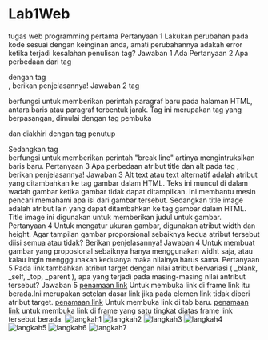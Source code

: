 # Lab1Web
tugas web programming pertama
Pertanyaan 1
Lakukan perubahan pada kode sesuai dengan keinginan anda, amati perubahannya adakah error ketika terjadi kesalahan penulisan tag?
Jawaban 1
Ada
Pertanyaan 2
Apa perbedaan dari tag <p> dengan tag <br>, berikan penjelasannya!
Jawaban 2
tag <p> berfungsi untuk  memberikan perintah paragraf baru pada halaman HTML, antara baris atau paragraf terbentuk jarak. Tag ini merupakan tag yang berpasangan, dimulai dengan tag pembuka <p> dan diakhiri dengan tag penutup </p>
Sedangkan tag <br> berfungsi untuk memberikan perintah "break line" artinya mengintruksikan baris baru.
Pertanyaan 3
Apa perbedaan atribut title dan alt pada tag <img>, berikan penjelasannya!
Jawaban 3 
Alt text atau text alternatif adalah atribut yang ditambahkan ke tag gambar dalam HTML. Teks ini muncul di dalam wadah gambar ketika gambar tidak dapat ditampilkan. Ini membantu mesin pencari memahami apa isi dari gambar tersebut.
Sedangkan title image adalah atribut lain yang dapat ditambahkan ke tag gambar dalam HTML. Title image ini digunakan untuk memberikan judul untuk gambar.
Pertanyaan 4
Untuk mengatur ukuran gambar, digunakan atribut width dan height. Agar tampilan gambar
proporsional sebaiknya kedua atribut tersebut diisi semua atau tidak? Berikan penjelasannya!
Jawaban 4
Untuk membuat gambar yang proposional sebaiknya hanya menggunakan widht saja, atau kalau ingin mengggunakan keduanya maka nilainya harus sama.
Pertanyaan 5
Pada link tambahkan atribut target dengan nilai atribut bervariasi ( _blank, _self, _top,
_parent ), apa yang terjadi pada masing-masing nilai antribut tersebut?
Jawaban 5
 <a href="link" target="_self">penamaan link</a> 
 Untuk membuka link di frame link itu berada.Ini merupakan setelan dasar link jika pada elemen link tidak diberi atribut target.
 <a href="link" target="_blank">penamaan link</a> 
 Untuk membuka link di tab baru.
 <a href="link" target="_parent">penamaan link</a> 
 untuk membuka link di frame yang satu tingkat diatas frame link tersebut berada.
 ![langkah1](https://user-images.githubusercontent.com/59334580/113450121-7ad0b400-9429-11eb-8ca9-d4cf9b356b88.png)
![langkah2](https://user-images.githubusercontent.com/59334580/113450135-80c69500-9429-11eb-8496-74955afd1a57.png)
![langkah3](https://user-images.githubusercontent.com/59334580/113450138-81f7c200-9429-11eb-84d8-5e6cde7f92b3.png)
![langkah4](https://user-images.githubusercontent.com/59334580/113450143-83c18580-9429-11eb-9683-20b63ea4f628.png)
![langkah5](https://user-images.githubusercontent.com/59334580/113450144-845a1c00-9429-11eb-919d-5bb133452bd1.png)
![langkah6](https://user-images.githubusercontent.com/59334580/113450146-84f2b280-9429-11eb-992a-5a49e6a7c174.png)
![langkah7](https://user-images.githubusercontent.com/59334580/113450150-8623df80-9429-11eb-90e6-96f12e5af965.png)

 
